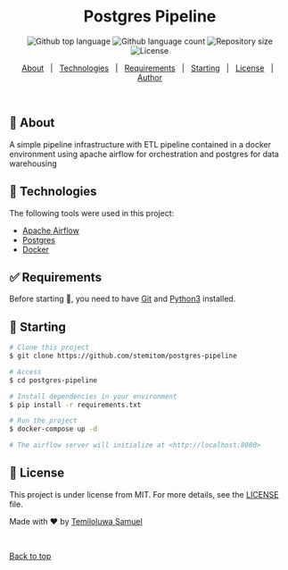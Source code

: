 
<h1 align="center">Postgres Pipeline</h1>

<p align="center">
  <img alt="Github top language" src="https://img.shields.io/github/languages/top/stemitom/postgres-pipeline?color=56BEB8">

  <img alt="Github language count" src="https://img.shields.io/github/languages/count/stemitom/postgres-pipeline?color=56BEB8">

  <img alt="Repository size" src="https://img.shields.io/github/repo-size/stemitom/postgres-pipeline?color=56BEB8">

  <img alt="License" src="https://img.shields.io/github/license/stemitom/postgres-pipeline?color=56BEB8">

  <!-- <img alt="Github issues" src="https://img.shields.io/github/issues/{{YOUR_GITHUB_USERNAME}}/postgres-pipeline?color=56BEB8" /> -->

  <!-- <img alt="Github forks" src="https://img.shields.io/github/forks/{{YOUR_GITHUB_USERNAME}}/postgres-pipeline?color=56BEB8" /> -->

  <!-- <img alt="Github stars" src="https://img.shields.io/github/stars/{{YOUR_GITHUB_USERNAME}}/postgres-pipeline?color=56BEB8" /> -->
</p>

<!-- Status -->

<!-- <h4 align="center"> 
	🚧  Postgres Pipeline 🚀 Under construction...  🚧
</h4> 

<hr> -->

<p align="center">
  <a href="#dart-about">About</a> &#xa0; | &#xa0; 
  <a href="#rocket-technologies">Technologies</a> &#xa0; | &#xa0;
  <a href="#white_check_mark-requirements">Requirements</a> &#xa0; | &#xa0;
  <a href="#checkered_flag-starting">Starting</a> &#xa0; | &#xa0;
  <a href="#memo-license">License</a> &#xa0; | &#xa0;
  <a href="https://github.com/stemitom" target="_blank">Author</a>
</p>

<br>

## :dart: About ##

A simple pipeline infrastructure with ETL pipeline contained in a docker environment using apache airflow for orchestration and postgres for data warehousing

## :rocket: Technologies ##

The following tools were used in this project:

- [Apache Airflow](https://airflow.apache.org/)
- [Postgres](https://www.postgresql.org/)
- [Docker](https://docs.docker.com/compose/)

## :white_check_mark: Requirements ##

Before starting :checkered_flag:, you need to have [Git](https://git-scm.com) and [Python3](https://www.python.org/downloads/) installed.

## :checkered_flag: Starting ##

```bash
# Clone this project
$ git clone https://github.com/stemitom/postgres-pipeline

# Access
$ cd postgres-pipeline

# Install dependencies in your environment
$ pip install -r requirements.txt

# Run the project
$ docker-compose up -d

# The airflow server will initialize at <http://localhost:8080>
```

## :memo: License ##

This project is under license from MIT. For more details, see the [LICENSE](LICENSE.md) file.


Made with :heart: by <a href="https://github.com/stemitom" target="_blank">Temiloluwa Samuel</a>

&#xa0;

<a href="#top">Back to top</a>

